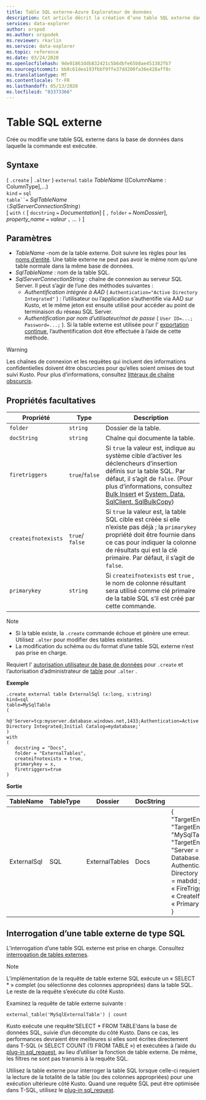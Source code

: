 ```yaml
---
title: Table SQL externe-Azure Explorateur de données
description: Cet article décrit la création d’une table SQL externe dans Azure Explorateur de données.
services: data-explorer
author: orspod
ms.author: orspodek
ms.reviewer: rkarlin
ms.service: data-explorer
ms.topic: reference
ms.date: 03/24/2020
ms.openlocfilehash: 9de01863ddb832421c5b6dbfe65b8ae451382fb7
ms.sourcegitcommit: bb8c61dea193fbbf9ffe37dd200fa36e428aff8c
ms.translationtype: MT
ms.contentlocale: fr-FR
ms.lasthandoff: 05/13/2020
ms.locfileid: "83373366"
---
```

# <a name="external-sql-table"></a>Table SQL externe

Crée ou modifie une table SQL externe dans la base de données dans laquelle la commande est exécutée.  

## <a name="syntax"></a>Syntaxe

( `.create`  |  `.alter` ) `external` `table` *TableName* ([ColumnName : ColumnType],...)  
`kind` `=` `sql`  
`table``=` *SqlTableName*  
`(`*SqlServerConnectionString*`)`  
[ `with` `(` [ `docstring` `=` *Documentation*] [ `,` `folder` `=` *NomDossier*], *property_name* `=` *valeur* `,` ... `)` ]

## <a name="parameters"></a>Paramètres

* *TableName* -nom de la table externe. Doit suivre les règles pour les [noms d’entité](../query/schema-entities/entity-names.md). Une table externe ne peut pas avoir le même nom qu’une table normale dans la même base de données.
* *SqlTableName* : nom de la table SQL.
* *SqlServerConnectionString* : chaîne de connexion au serveur SQL Server. Il peut s’agir de l’une des méthodes suivantes : 
  * *Authentification intégrée à AAD* ( `Authentication="Active Directory Integrated"` ) : l’utilisateur ou l’application s’authentifie via AAD sur Kusto, et le même jeton est ensuite utilisé pour accéder au point de terminaison du réseau SQL Server.
  * *Authentification par nom d’utilisateur/mot de passe* ( `User ID=...; Password=...;` ). Si la table externe est utilisée pour l' [exportation continue](data-export/continuous-data-export.md), l’authentification doit être effectuée à l’aide de cette méthode. 

> [!WARNING]
> Les chaînes de connexion et les requêtes qui incluent des informations confidentielles doivent être obscurcies pour qu’elles soient omises de tout suivi Kusto. Pour plus d’informations, consultez [littéraux de chaîne obscurcis](../query/scalar-data-types/string.md#obfuscated-string-literals).

## <a name="optional-properties"></a>Propriétés facultatives

| Propriété            | Type            | Description                          |
|---------------------|-----------------|---------------------------------------------------------------------------------------------------|
| `folder`            | `string`        | Dossier de la table.                  |
| `docString`         | `string`        | Chaîne qui documente la table.      |
| `firetriggers`      | `true`/`false`  | Si `true` la valeur est, indique au système cible d’activer les déclencheurs d’insertion définis sur la table SQL. Par défaut, il s’agit de `false`. (Pour plus d’informations, consultez [Bulk Insert](https://msdn.microsoft.com/library/ms188365.aspx) et [System. Data. SqlClient. SqlBulkCopy](https://msdn.microsoft.com/library/system.data.sqlclient.sqlbulkcopy(v=vs.110).aspx)) |
| `createifnotexists` | `true`/ `false` | Si `true` la valeur est, la table SQL cible est créée si elle n’existe pas déjà ; la `primarykey` propriété doit être fournie dans ce cas pour indiquer la colonne de résultats qui est la clé primaire. Par défaut, il s’agit de `false`.  |
| `primarykey`        | `string`        | Si `createifnotexists` est `true` , le nom de colonne résultant sera utilisé comme clé primaire de la table SQL s’il est créé par cette commande.                  |

> [!NOTE]
> * Si la table existe, la `.create` commande échoue et génère une erreur. Utilisez `.alter` pour modifier des tables existantes. 
> * La modification du schéma ou du format d’une table SQL externe n’est pas prise en charge. 

Requiert l' [autorisation utilisateur de base de données](../management/access-control/role-based-authorization.md) pour `.create` et l’autorisation d’administrateur de [table](../management/access-control/role-based-authorization.md) pour `.alter` . 
 
**Exemple** 

```kusto
.create external table ExternalSql (x:long, s:string) 
kind=sql
table=MySqlTable
( 
   h@'Server=tcp:myserver.database.windows.net,1433;Authentication=Active Directory Integrated;Initial Catalog=mydatabase;'
)
with 
(
   docstring = "Docs",
   folder = "ExternalTables", 
   createifnotexists = true,
   primarykey = x,
   firetriggers=true
)  
```

**Sortie**

| TableName   | TableType | Dossier         | DocString | Propriétés                            |
|-------------|-----------|----------------|-----------|---------------------------------------|
| ExternalSql | SQL       | ExternalTables | Docs      | {<br>  "TargetEntityKind": "sqltable'",<br>  "TargetEntityName": "MySqlTable",<br>  "TargetEntityConnectionString" : "Server = TCP :myserver. Database. Windows. net, 1433 ; Authentication = Active Directory intégré ; initial catalog = mabdd ;»,<br>  « FireTriggers » : true,<br>  « CreateIfNotExists » : true,<br>  « PrimaryKey » : « x »<br>} |

## <a name="querying-an-external-table-of-type-sql"></a>Interrogation d’une table externe de type SQL 

L’interrogation d’une table SQL externe est prise en charge. Consultez [interrogation de tables externes](../../data-lake-query-data.md). 

> [!Note]
> L’implémentation de la requête de table externe SQL exécute un « SELECT * » complet (ou sélectionne des colonnes appropriées) dans la table SQL. Le reste de la requête s’exécute du côté Kusto. 

Examinez la requête de table externe suivante : 

```kusto
external_table('MySqlExternalTable') | count
```

Kusto exécute une requête’SELECT * FROM TABLE’dans la base de données SQL, suivie d’un décompte du côté Kusto. Dans ce cas, les performances devraient être meilleures si elles sont écrites directement dans T-SQL (« SELECT COUNT (1) FROM TABLE ») et exécutées à l’aide du [plug-in sql_request](../query/sqlrequestplugin.md), au lieu d’utiliser la fonction de table externe. De même, les filtres ne sont pas transmis à la requête SQL.  

Utilisez la table externe pour interroger la table SQL lorsque celle-ci requiert la lecture de la totalité de la table (ou des colonnes appropriées) pour une exécution ultérieure côté Kusto. Quand une requête SQL peut être optimisée dans T-SQL, utilisez le [plug-in sql_request](../query/sqlrequestplugin.md).
